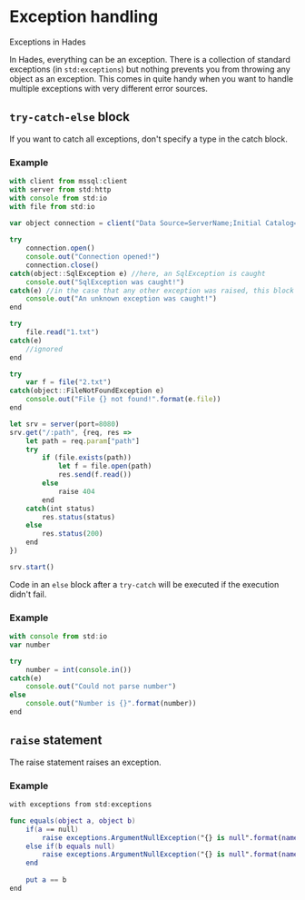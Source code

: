 # Exception handling

Exceptions in Hades

In Hades, everything can be an exception. There is a collection of standard exceptions \(in `std:exceptions`\) but nothing prevents you from throwing any object as an exception. This comes in quite handy when you want to handle multiple exceptions with very different error sources. 

## `try-catch-else` block

If you want to catch all exceptions, don't specify a type in the catch block. 

### Example

```javascript
with client from mssql:client
with server from std:http
with console from std:io
with file from std:io

var object connection = client("Data Source=ServerName;Initial Catalog=DatabaseName;User ID=UserName;Password=Password")
    
try
    connection.open()
    console.out("Connection opened!")
    connection.close()
catch(object::SqlException e) //here, an SqlException is caught
    console.out("SqlException was caught!")
catch(e) //in the case that any other exception was raised, this block is invoked
    console.out("An unknown exception was caught!")
end

try
    file.read("1.txt")
catch(e)
    //ignored
end

try
    var f = file("2.txt")
catch(object::FileNotFoundException e)
    console.out("File {} not found!".format(e.file))
end

let srv = server(port=8080)
srv.get("/:path", {req, res => 
    let path = req.param["path"]
    try
        if (file.exists(path))
            let f = file.open(path)
            res.send(f.read())
        else
            raise 404
        end
    catch(int status)
        res.status(status)
    else
        res.status(200)
    end
})

srv.start()
```

Code in an `else` block after a `try-catch` will be executed if the execution didn't fail.

### Example

```javascript
with console from std:io
var number

try
    number = int(console.in())
catch(e)
    console.out("Could not parse number")
else
    console.out("Number is {}".format(number))
end
```

## `raise` statement

The raise statement raises an exception. 

### Example

```swift
with exceptions from std:exceptions

func equals(object a, object b)
    if(a == null)
        raise exceptions.ArgumentNullException("{} is null".format(nameof(a)))
    else if(b equals null)
        raise exceptions.ArgumentNullException("{} is null".format(nameof(b))
    end
    
    put a == b
end
```




